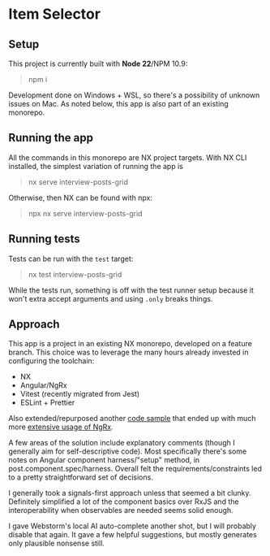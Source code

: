 # Item Selector

## Setup

This project is currently built with **Node 22**/NPM 10.9:

> npm i

Development done on Windows + WSL, so there's a possibility of unknown issues on Mac.
As noted below, this app is also part of an existing monorepo.

## Running the app

All the commands in this monorepo are NX project targets.
With NX CLI installed, the simplest variation of running the app is

> nx serve interview-posts-grid

Otherwise, then NX can be found with npx:

> npx nx serve interview-posts-grid

## Running tests

Tests can be run with the `test` target:

> nx test interview-posts-grid

While the tests run, something is off with the test runner setup because it won't extra accept arguments and using `.only` breaks things.

## Approach

This app is a project in an existing NX monorepo, developed on a feature branch.
This choice was to leverage the many hours already invested in configuring the toolchain:
- NX
- Angular/NgRx
- Vitest (recently migrated from Jest)
- ESLint + Prettier

Also extended/repurposed another [code sample](https://github.com/thunder033/wayfinder/tree/interview-item-selector) 
that ended up with much more [extensive usage of NgRx](https://github.com/thunder033/wayfinder/blob/interview-item-selector/projects/interview-item-selector/src/lib/state/item-selector.reducer.ts).

A few areas of the solution include explanatory comments (though I generally aim for self-descriptive code).
Most specifically there's some notes on Angular component harness/"setup" method, in post.component.spec/harness.
Overall felt the requirements/constraints led to a pretty straightforward set of decisions.

I generally took a signals-first approach unless that seemed a bit clunky.
Definitely simplified a lot of the component basics over RxJS and the interoperability 
when observables are needed seems solid enough.

I gave Webstorm's local AI auto-complete another shot, but I will probably disable that again.
It gave a few helpful suggestions, but mostly generates only plausible nonsense still.
